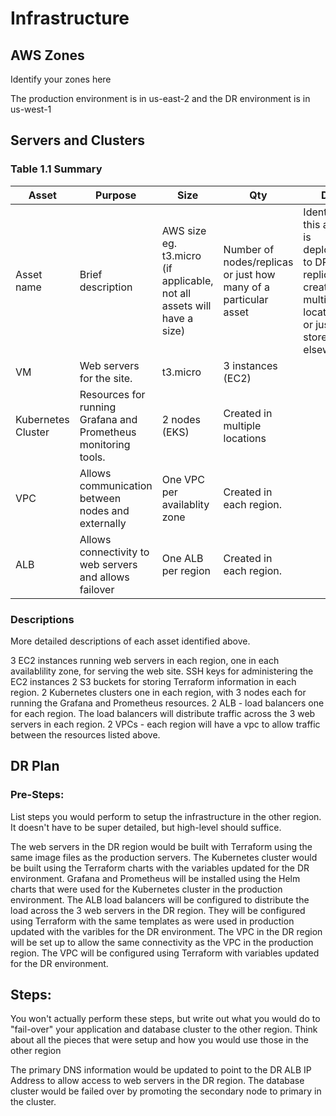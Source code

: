 # Infrastructure

## AWS Zones
Identify your zones here

The production environment is in us-east-2 and the DR environment is in us-west-1

## Servers and Clusters

### Table 1.1 Summary
| Asset      | Purpose           | Size                                                                   | Qty                                                             | DR                                                                                                           |
|------------|-------------------|------------------------------------------------------------------------|-----------------------------------------------------------------|--------------------------------------------------------------------------------------------------------------|
| Asset name | Brief description | AWS size eg. t3.micro (if applicable, not all assets will have a size) | Number of nodes/replicas or just how many of a particular asset | Identify if this asset is deployed to DR, replicated, created in multiple locations or just stored elsewhere |
| VM | Web servers for the site. | t3.micro | 3 instances (EC2) |
| Kubernetes Cluster | Resources for running Grafana and Prometheus monitoring tools. | 2 nodes (EKS) | Created in multiple locations |
| VPC | Allows communication between nodes and externally| One VPC per availablity zone| Created in each region. |
| ALB | Allows connectivity to web servers and allows failover| One ALB per region | Created in each region. |



### Descriptions
More detailed descriptions of each asset identified above.

3 EC2 instances running web servers in each region, one in each availablility zone, for serving the web site.
SSH keys for administering the EC2 instances
2 S3 buckets for storing Terraform information in each region.
2 Kubernetes clusters one in each region, with 3 nodes each for running the Grafana and Prometheus resources.
2 ALB - load balancers one for each region.  The load balancers will distribute traffic across the 3 web servers in each region. 
2 VPCs - each region will have a vpc to allow traffic between the resources listed above.

## DR Plan
### Pre-Steps:
List steps you would perform to setup the infrastructure in the other region. It doesn't have to be super detailed, but high-level should suffice.

The web servers in the DR region would be built with Terraform using the same image files as the production servers.  The Kubernetes cluster would be built using the Terraform charts with the variables updated for the DR environment.   Grafana and Prometheus will be installed using the Helm charts that were used for the Kubernetes cluster in the production environment.
The ALB load balancers will be configured to distribute the load across the 3 web servers in the DR region.  They will be configured using Terraform with the same templates as were used in production updated with the varibles for the DR environment.
The VPC in the DR region will be set up to allow the same connectivity as the VPC in the production region.  The VPC will be configured using Terraform with variables updated for the DR environment.  

## Steps:
You won't actually perform these steps, but write out what you would do to "fail-over" your application and database cluster to the other region. Think about all the pieces that were setup and how you would use those in the other region

The primary DNS information would be updated to point to the DR ALB IP Address to allow access to web servers in the DR region.  The database cluster would be failed over by promoting the secondary node to primary in the cluster. 